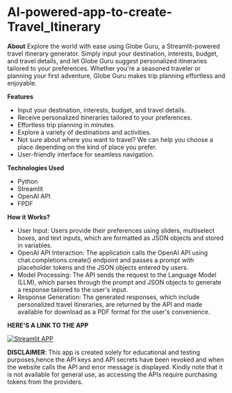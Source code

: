 # AI-powered-app-to-create-Travel_Itinerary
**About**
Explore the world with ease using Globe Guru, a Streamlit-powered travel itinerary generator. Simply input your destination, interests, budget, and travel details, and let Globe Guru suggest personalized itineraries tailored to your preferences. Whether you're a seasoned traveler or planning your first adventure, Globe Guru makes trip planning effortless and enjoyable.

**Features**
- Input your destination, interests, budget, and travel details.
- Receive personalized itineraries tailored to your preferences.
- Effortless trip planning in minutes.
- Explore a variety of destinations and activities.
- Not sure about where you want to travel? We can help you choose a place depending on the kind of place you prefer.
- User-friendly interface for seamless navigation.

**Technologies Used**
- Python
- Streamlit
- OpenAI API
- FPDF

**How it Works?**
- User Input: Users provide their preferences using sliders, multiselect boxes, and text inputs, which are formatted as JSON objects and stored in variables.
- OpenAI API Interaction: The application calls the OpenAI API using chat.completions.create() endpoint and passes a prompt with placeholder tokens and the JSON objects 
  entered by users.
- Model Processing: The API sends the request to the Language Model (LLM), which parses through the prompt and JSON objects to generate a response tailored to the user's input.
- Response Generation: The generated responses, which include personalized travel itineraries, are returned by the API and made available for download as a PDF format for the user's convenience.

**HERE'S A LINK TO THE APP**

[![Streamlit APP](https://static.streamlit.io/badges/streamlit_badge_black_white.svg)](https://ai-powered-app-to-create-travelitinerary-uhbhy.streamlit.app/)

**DISCLAIMER**: This app is created solely for educational and testing purposes,hence the API keys and API secrets have been revoked and when the website calls the API and error message is displayed. Kindly note that it is not available for general use, as accessing the APIs require purchasing tokens from the providers.
